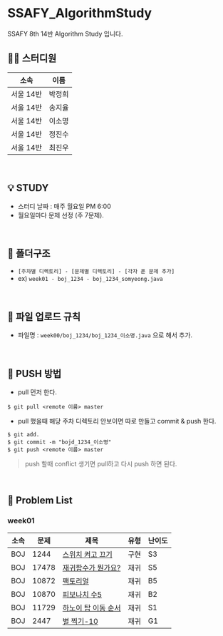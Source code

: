 # SSAFY_AlgorithmStudy
SSAFY 8th 14반 Algorithm Study 입니다.

## 🧚‍♀️ 스터디원
|소속|이름|
|------|---|
|서울 14반|박정희|
|서울 14반|송지율|
|서울 14반|이소명|
|서울 14반|정진수|
|서울 14반|최진우|
<br>

## 💡 STUDY
- 스터디 날짜 : 매주 월요일 PM 6:00
- 월요일마다 문제 선정 (주 7문제). 
<br>
   
## 📁 폴더구조
- ```[주차별 디렉토리] - [문제별 디렉토리] - [각자 푼 문제 추가]```
- ex) ```week01 - boj_1234 - boj_1234_somyeong.java```
<br>

## 📌 파일 업로드 규칙 
- 파일명 : ```week00/boj_1234/boj_1234_이소명.java``` 으로 해서 추가. 
<br>

## 🔆 PUSH 방법
- pull 먼저 한다.
``` 
$ git pull <remote 이름> master 
```
- pull 했을때 해당 주차 디렉토리 안보이면 따로 만들고 commit & push 한다.
```
$ git add.
$ git commit -m "bojd_1234_이소명"
$ git push <remote 이름> master
```
> push 할때 conflict 생기면 pull하고 다시 push 하면 된다.
<br>

## 📖 Problem List
### week01
|소속|문제|제목|유형|난이도|
|---|---|---|---|---|
|BOJ|1244|[스위치 켜고 끄기](https://www.acmicpc.net/problem/1244)|구현|S3|
|BOJ|17478|[재귀함수가 뭔가요?](https://www.acmicpc.net/problem/17478)|재귀|S5|
|BOJ|10872|[팩토리얼](https://www.acmicpc.net/problem/10872)|재귀|B5|
|BOJ|10870|[피보나치 수5](https://www.acmicpc.net/problem/10870)|재귀|B2|
|BOJ|11729|[하노이 탑 이동 순서](https://www.acmicpc.net/problem/11729)|재귀|S1|
|BOJ|2447|[별 찍기-10](https://www.acmicpc.net/problem/2447)|재귀|G1|
